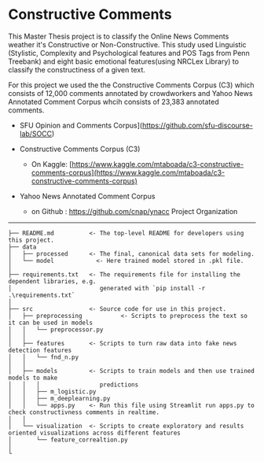 Constructive Comments 
===========================
This Master Thesis project is to classify the Online News Comments weather it's Constructive or Non-Constructive. 
This study used Linguistic (Stylistic, Complexity and Psychological features and POS Tags from Penn Treebank) and eight basic emotional features(using NRCLex Library) to classify the constructiness of a given text. 

For this project we used the the Constructive Comments Corpus (C3) which consists of 12,000 comments annotated by crowdworkers and Yahoo News Annotated Comment Corpus whcih consists of 23,383 annotated comments.

- SFU Opinion and Comments Corpus](https://github.com/sfu-discourse-lab/SOCC)
- Constructive Comments Corpus (C3)
    - On Kaggle: [https://www.kaggle.com/mtaboada/c3-constructive-comments-corpus](https://www.kaggle.com/mtaboada/c3-constructive-comments-corpus)

- Yahoo News Annotated Comment Corpus
    - on Github : https://github.com/cnap/ynacc
Project Organization
------------

    ├── README.md          <- The top-level README for developers using this project.
    ├── data
    │   ├── processed      <- The final, canonical data sets for modeling.
    │   └── model            <- Here trained model stored in .pkl file.
    │
    ├── requirements.txt   <- The requirements file for installing the dependent libraries, e.g.
    │                         generated with `pip install -r .\requirements.txt`
    │
    ├── src                <- Source code for use in this project.
    │   ├── preprocessing           <- Scripts to preprocess the text so it can be used in models
    │   │   └── preprocessor.py
    │   │
    │   ├── features       <- Scripts to turn raw data into fake news detection features
    │   │   └── fnd_n.py
    │   │
    │   ├── models         <- Scripts to train models and then use trained models to make
    │   │   │                 predictions
    │   │   ├── m_logistic.py    
    │   │   ├── m_deeplearning.py
    │   │   └── apps.py    <- Run this file using Streamlit run apps.py to check constructivness comments in realtime.
    │   │
    │   └── visualization  <- Scripts to create exploratory and results oriented visualizations across different features
    │       └── feature_correaltion.py
    │
    └

